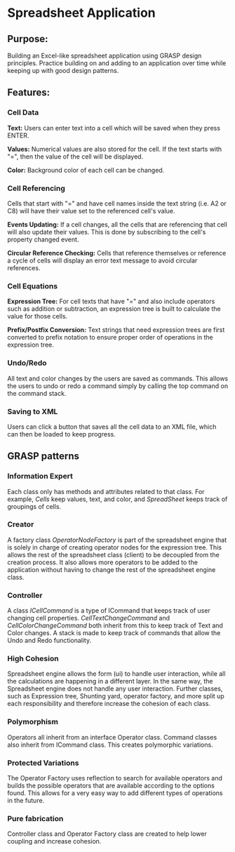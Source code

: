 # Spreadsheet Application

## Purpose:
Building an Excel-like spreadsheet application using GRASP design principles. Practice building on and adding to an application over time while keeping up with good design patterns.

## Features:
### Cell Data
**Text:** Users can enter text into a cell which will be saved when they press ENTER. 

**Values:** Numerical values are also stored for the cell. If the text starts with "=", then the value of the cell will be displayed.

**Color:** Background color of each cell can be changed.

### Cell Referencing
Cells that start with "=" and have cell names inside the text string (i.e. A2 or C8) will have their value set to the referenced cell's value.

**Events Updating:** If a cell changes, all the cells that are referencing that cell will also update their values. This is done by subscribing to the cell's property changed event.

**Circular Reference Checking:** Cells that reference themselves or reference a cycle of cells will display an error text message to avoid circular references.

### Cell Equations
**Expression Tree:** For cell texts that have "=" and also include operators such as addition or subtraction, an expression tree is built to calculate the value for those cells.

**Prefix/Postfix Conversion:** Text strings that need expression trees are first converted to prefix notation to ensure proper order of operations in the expression tree.

### Undo/Redo
All text and color changes by the users are saved as commands. This allows the users to undo or redo a command simply by calling the top command on the command stack.

### Saving to XML
Users can click a button that saves all the cell data to an XML file, which can then be loaded to keep progress.

## GRASP patterns
### Information Expert
Each class only has methods and attributes related to that class. For example, *Cells* keep values, text, and color, and *SpreadSheet* keeps track of groupings of cells.

### Creator
A factory class *OperatorNodeFactory* is part of the spreadsheet engine that is solely in charge of creating operator nodes for the expression tree. This allows the rest of the spreadsheet class (client) to be decoupled from the creation process. It also allows more operators to be added to the application without having to change the rest of the spreadsheet engine class.


### Controller 
A class *ICellCommand* is a type of ICommand that keeps track of user changing cell properties. _CellTextChangeCommand_ and _CellColorChangeCommand_ both inherit from this to keep track of Text and Color changes. A stack is made to keep track of commands that allow the Undo and Redo functionality.


### High Cohesion
Spreadsheet engine allows the form (ui) to handle user interaction, while all the calculations are happening in a different layer. In the same way, the Spreadsheet engine does not handle any user interaction. Further classes, such as Expression tree, Shunting yard, operator factory, and more split up each responsibility and therefore increase the cohesion of each class.

### Polymorphism
Operators all inherit from an interface Operator class. Command classes also inherit from ICommand class. This creates polymorphic variations.

### Protected Variations
The Operator Factory uses reflection to search for available operators and builds the possible operators that are available according to the options found. This allows for a very easy way to add different types of operations in the future.

### Pure fabrication
Controller class and Operator Factory class are created to help lower coupling and increase cohesion.
